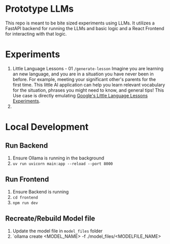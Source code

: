 # Prototype LLMs
This repo is meant to be bite sized experiments using LLMs. It utilizes a FastAPI backend for running the LLMs and basic logic and a React Frontend for interacting with that logic.

# Experiments
1. Little Language Lessons - 01 `/generate-lesson`
Imagine you are learning an new language, and you are in a situation you have never been in before. For example, meeting your significant other's parents for the first time. This little AI application can help you learn relevant vocabulary for the situation, phrases you might need to know, and general tips! This Use case is directly emulating [Google's Little Language Lessons Experiments](https://developers.googleblog.com/en/how-its-made-little-language-lessons-to-personalize-learning/).
2. 

# Local Development

## Run Backend
1. Ensure Ollama is running in the background
2. `uv run uvicorn main:app --reload --port 8000`

## Run Frontend
1. Ensure Backend is running
2. `cd frontend`
3. `npm run dev`

## Recreate/Rebuild Model file
1. Update the model file in `model_files` folder
2. `ollama create <MODEL_NAME> -f ./model_files/<MODELFILE_NAME>
